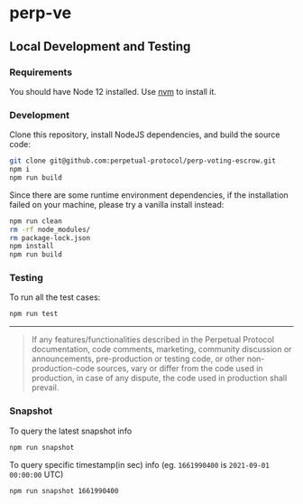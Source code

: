 # perp-ve

## Local Development and Testing

### Requirements

You should have Node 12 installed. Use [nvm](https://github.com/nvm-sh/nvm) to install it.

### Development

Clone this repository, install NodeJS dependencies, and build the source code:

```bash
git clone git@github.com:perpetual-protocol/perp-voting-escrow.git
npm i
npm run build
```

Since there are some runtime environment dependencies, if the installation failed on your machine, please try a vanilla install instead:

```bash
npm run clean
rm -rf node_modules/
rm package-lock.json
npm install
npm run build
```

### Testing

To run all the test cases:

```bash
npm run test
```

---

> If any features/functionalities described in the Perpetual Protocol documentation, code comments, marketing, community discussion or announcements, pre-production or testing code, or other non-production-code sources, vary or differ from the code used in production, in case of any dispute, the code used in production shall prevail.


### Snapshot

To query the latest snapshot info
```bash
npm run snapshot
```

To query specific timestamp(in sec) info (eg. `1661990400` is `2021-09-01 00:00:00` UTC)
```bash
npm run snapshot 1661990400
```